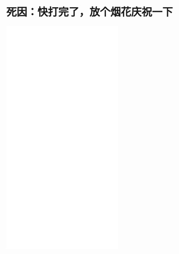 # 死因：快打完了，放个烟花庆祝一下

<iframe src="//player.bilibili.com/player.html?bvid=BV1Va411u7q9" scrolling="no" border="0" height="600" frameborder="no" framespacing="0" allowfullscreen="true"> </iframe>